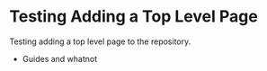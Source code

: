 # Testing Adding a Top Level Page

Testing adding a top level page to the repository.

- Guides and whatnot